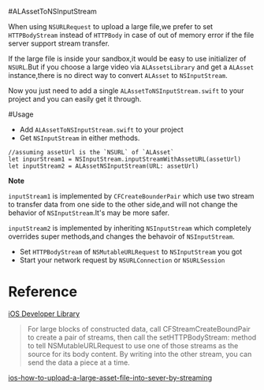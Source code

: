 #ALAssetToNSInputStream

When using `NSURLRequest` to upload a large file,we prefer to set `HTTPBodyStream` instead of `HTTPBody` in case of out of memory error if the file server support stream transfer.

If the large file is inside your sandbox,it would be easy to use initializer of `NSURL`.But if you choose a large video via `ALAssetsLibrary` and get a `ALAsset` instance,there is no direct way to convert `ALAsset` to `NSInputStream`.

Now you just need to add a single `ALAssetToNSInputStream.swift` to your project and you can easily get it through.

#Usage

* Add `ALAssetToNSInputStream.swift` to your project
* Get `NSInputStream` in either methods.
```
//assuming assetUrl is the `NSURL` of `ALAsset`
let inpurStream1 = NSInputStream.inputStreamWithAssetURL(assetUrl)
let inputStream2 = ALAssetNSInputStream(URL: assetUrl)
```
**Note**

`inputStream1` is implemented by `CFCreateBounderPair` which use two stream to transfer data from one side to the other side,and will not change the behavior of `NSInputStream`.It's may be more safer.

`inputStream2` is implemented by inheriting `NSInputStream` which completely overrides super methods,and changes the behavoir of `NSInputStream`.
* Set `HTTPBodyStream` of `NSMutableURLRequest` to `NSInputStream` you got
* Start your network request by `NSURLConnection` or `NSURLSession`

# Reference
[iOS Developer Library](https://developer.apple.com/library/ios/documentation/NetworkingInternetWeb/Conceptual/NetworkingOverview/WorkingWithHTTPAndHTTPSRequests/WorkingWithHTTPAndHTTPSRequests.html)
> For large blocks of constructed data, call CFStreamCreateBoundPair to create a pair of streams, then call the setHTTPBodyStream: method to tell NSMutableURLRequest to use one of those streams as the source for its body content. By writing into the other stream, you can send the data a piece at a time.

[ios-how-to-upload-a-large-asset-file-into-sever-by-streaming](http://stackoverflow.com/questions/18348863/ios-how-to-upload-a-large-asset-file-into-sever-by-streaming)


